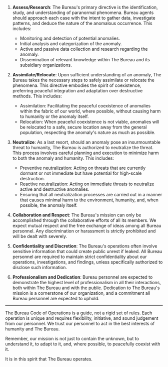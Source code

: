 
1. **Assess/Research**: The Bureau's primary directive is the identification, study, and understanding of paranormal phenomena. Bureau agents should approach each case with the intent to gather data, investigate patterns, and deduce the nature of the anomalous occurrence. This includes:
    
    - Monitoring and detection of potential anomalies.
    - Initial analysis and categorization of the anomaly.
    - Active and passive data collection and research regarding the anomaly.
    - Dissemination of relevant knowledge within The Bureau and its subsidiary organizations.
    
1. **Assimilate/Relocate**: Upon sufficient understanding of an anomaly, The Bureau takes the necessary steps to safely assimilate or relocate the phenomena. This directive embodies the spirit of coexistence, preferring peaceful integration and adaptation over destructive methods. This includes:
    
    - Assimilation: Facilitating the peaceful coexistence of anomalies within the fabric of our world, where possible, without causing harm to humanity or the anomaly itself.
    - Relocation: When peaceful coexistence is not viable, anomalies will be relocated to a safe, secure location away from the general population, respecting the anomaly's nature as much as possible.
    
1. **Neutralize**: As a last resort, should an anomaly pose an insurmountable threat to humanity, The Bureau is authorized to neutralize the threat. This process involves careful planning and execution to minimize harm to both the anomaly and humanity. This includes:
    
    - Preventive neutralization: Acting on threats that are currently dormant or not immediate but have potential for high-scale destruction.
    - Reactive neutralization: Acting on immediate threats to neutralize active and destructive anomalies.
    - Ensuring that all neutralization processes are carried out in a manner that causes minimal harm to the environment, humanity, and, when possible, the anomaly itself.
    
1. **Collaboration and Respect**: The Bureau's mission can only be accomplished through the collaborative efforts of all its members. We expect mutual respect and the free exchange of ideas among all Bureau personnel. Any discrimination or harassment is strictly prohibited and will be dealt with severely.
    
5. **Confidentiality and Discretion**: The Bureau's operations often involve sensitive information that could create public unrest if leaked. All Bureau personnel are required to maintain strict confidentiality about our operations, investigations, and findings, unless specifically authorized to disclose such information.
    
6. **Professionalism and Dedication**: Bureau personnel are expected to demonstrate the highest level of professionalism in all their interactions, both within The Bureau and with the public. Dedication to The Bureau's mission is a cornerstone of our organization, and a commitment all Bureau personnel are expected to uphold.
    

---

The Bureau Code of Operations is a guide, not a rigid set of rules. Each operation is unique and requires flexibility, initiative, and sound judgement from our personnel. We trust our personnel to act in the best interests of humanity and The Bureau.

Remember, our mission is not just to contain the unknown, but to understand it, to adapt to it, and, where possible, to peacefully coexist with it.

It is in this spirit that The Bureau operates.